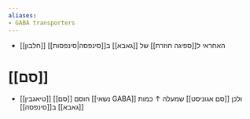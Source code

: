 ```yaml
---
aliases:
- GABA transporters
---
```

- [[חלבון]] האחראי ל[[ספיגה חוזרת]] של [[גאבא]] ב[[סינפסה|סינפסות]]
# [[סם]]
- [[טיאגבין]] [[סם]] חוסם [[נשאי GABA]] ולכן [[סם אגוניסט]] שמעלה ↑ כמות [[גאבא]] ב[[סינפסה]] 